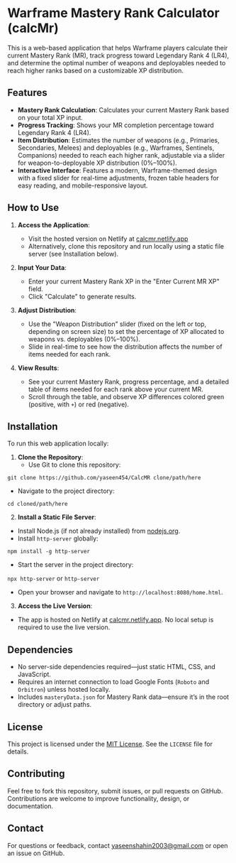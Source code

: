 # Warframe Mastery Rank Calculator (calcMr)

This is a web-based application that helps Warframe players calculate their current Mastery Rank (MR), track progress toward Legendary Rank 4 (LR4), and determine the optimal number of weapons and deployables needed to reach higher ranks based on a customizable XP distribution.

## Features

- **Mastery Rank Calculation**: Calculates your current Mastery Rank based on your total XP input.
- **Progress Tracking**: Shows your MR completion percentage toward Legendary Rank 4 (LR4).
- **Item Distribution**: Estimates the number of weapons (e.g., Primaries, Secondaries, Melees) and deployables (e.g., Warframes, Sentinels, Companions) needed to reach each higher rank, adjustable via a slider for weapon-to-deployable XP distribution (0%–100%).
- **Interactive Interface**: Features a modern, Warframe-themed design with a fixed slider for real-time adjustments, frozen table headers for easy reading, and mobile-responsive layout.

## How to Use

1. **Access the Application**:
   - Visit the hosted version on Netlify at [calcmr.netlify.app](https://calcmr.netlify.app/)
   - Alternatively, clone this repository and run locally using a static file server (see Installation below).

2. **Input Your Data**:
   - Enter your current Mastery Rank XP in the "Enter Current MR XP" field.
   - Click "Calculate" to generate results.

3. **Adjust Distribution**:
   - Use the "Weapon Distribution" slider (fixed on the left or top, depending on screen size) to set the percentage of XP allocated to weapons vs. deployables (0%–100%).
   - Slide in real-time to see how the distribution affects the number of items needed for each rank.

4. **View Results**:
   - See your current Mastery Rank, progress percentage, and a detailed table of items needed for each rank above your current MR.
   - Scroll through the table, and observe XP differences colored green (positive, with `+`) or red (negative).

## Installation

To run this web application locally:

1. **Clone the Repository**:
   - Use Git to clone this repository:

```
git clone https://github.com/yaseen454/CalcMR clone/path/here
```

- Navigate to the project directory:

```
cd cloned/path/here
```

2. **Install a Static File Server**:

- Install Node.js (if not already installed) from [nodejs.org](https://nodejs.org/).
- Install `http-server` globally:

```
npm install -g http-server
```

- Start the server in the project directory:

`npx http-server` or `http-server`

- Open your browser and navigate to `http://localhost:8080/home.html`.

3. **Access the Live Version**:

- The app is hosted on Netlify at [calcmr.netlify.app](https://calcmr.netlify.app/). No local setup is required to use the live version.

## Dependencies

- No server-side dependencies required—just static HTML, CSS, and JavaScript.
- Requires an internet connection to load Google Fonts (`Roboto` and `Orbitron`) unless hosted locally.
- Includes `masteryData.json` for Mastery Rank data—ensure it’s in the root directory or adjust paths.

## License

This project is licensed under the [MIT License](LICENSE). See the `LICENSE` file for details.

## Contributing

Feel free to fork this repository, submit issues, or pull requests on GitHub. Contributions are welcome to improve functionality, design, or documentation.

## Contact

For questions or feedback, contact [yaseenshahin2003@gmail.com](mailto:your-email@example.com) or open an issue on GitHub.
